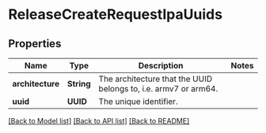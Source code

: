 # ReleaseCreateRequestIpaUuids

## Properties
Name | Type | Description | Notes
------------ | ------------- | ------------- | -------------
**architecture** | **String** | The architecture that the UUID belongs to, i.e. armv7 or arm64. | 
**uuid** | **UUID** | The unique identifier. | 

[[Back to Model list]](../README.md#documentation-for-models) [[Back to API list]](../README.md#documentation-for-api-endpoints) [[Back to README]](../README.md)


